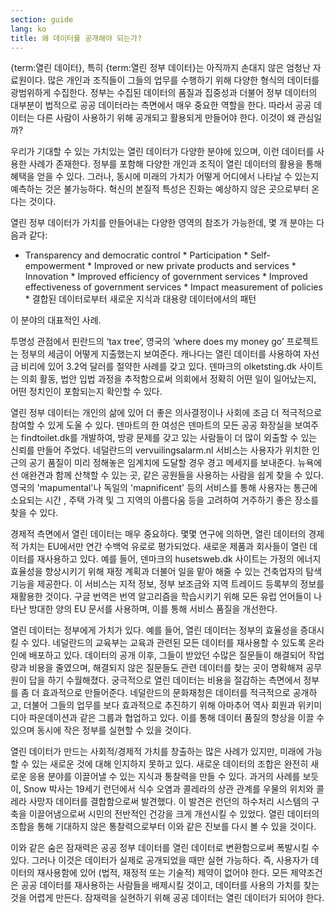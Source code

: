 ```yaml
---
section: guide
lang: ko
title: 왜 데이터를 공개해야 되는가?
---
```


{term:열린 데이터}, 특히 {term:열린 정부 데이터}는 아직까지 손대지 않은 엄청난 자료원이다. 많은 개인과 조직들이 그들의 업무를 수행하기 위해 다양한 형식의 데이터를 광범위하게 수집한다. 정부는 수집된 데이터의 품질과 집중성과 더불어 정부 데이터의 대부분이 법적으로 공공 데이터라는 측면에서 매우 중요한 역할을 한다. 따라서 공공 데이터는 다른 사람이 사용하기 위해 공개되고 활용되게 만들어야 한다. 이것이 왜 관심일까?

우리가 기대할 수 있는 가치있는 열린 데이터가 다양한 분야에 있으며, 이런 데이터를 사용한 사례가 존재한다. 정부를 포함해 다양한 개인과 조직이 열린 데이터의 활용을 통해 혜택을 얻을 수 있다. 그러나, 동시에 미래의 가치가 어떻게 어디에서 나타날 수 있는지 예측하는 것은 불가능하다. 혁신의 본질적 특성은 진화는 예상하지 않은 곳으로부터 온다는 것이다.

열린 정부 데이터가 가치를 만들어내는 다양한 영역의 참조가 가능한데, 몇 개 분야는 다음과 같다:

-   Transparency and democratic control \* Participation \* Self-empowerment \* Improved or new private products and services \* Innovation \* Improved efficiency of government services \* Improved effectiveness of government services \* Impact measurement of policies \* 결합된 데이터로부터 새로운 지식과 대용량 데이터에서의 패턴

이 분야의 대표적인 사례.

투명성 관점에서 핀란드의 ‘tax tree’, 영국의 ‘where does my money go’ 프로젝트는 정부의 세금이 어떻게 지출했는지 보여준다. 캐나다는 열린 데이터를 사용하여 자선금 비리에 있어 3.2억 달러를 절약한 사례를 갖고 있다. 덴마크의 olketsting.dk 사이트는 의회 활동, 법안 입법 과정을 추적함으로써 의회에서 정확히 어떤 일이 일어났는지, 어떤 정치인이 포함되는지 확인할 수 있다.

열린 정부 데이터는 개인의 삶에 있어 더 좋은 의사결정이나 사회에 조금 더 적극적으로 참여할 수 있게 도울 수 있다. 덴마트의 한 여성은 덴마트의 모든 공공 화장실을 보여주는 findtoilet.dk를 개발하여, 방광 문제를 갖고 있는 사람들이 더 많이 외출할 수 있는 신뢰를 만들어 주었다. 네덜란드의 vervuilingsalarm.nl 서비스는 사용자가 위치한 인근의 공기 품질이 미리 정해놓은 임계치에 도달할 경우 경고 메세지를 보내준다. 뉴욕에선 애완견과 함께 산책할 수 있는 곳, 같은 공원들을 사용하는 사람을 쉽게 찾을 수 있다. 영국의 'mapumental'나 독일의 'mapnificent' 등의 서비스를 통해 사용자는 통근에 소요되는 시간 , 주택 가격 및 그 지역의 아름다움 등을 고려하여 거주하기 좋은 장소를 찾을 수 있다.

경제적 측면에서 열린 데이터는 매우 중요하다. 몇몇 연구에 의하면, 열린 데이터의 경제적 가치는 EU에서만 연간 수백억 유로로 평가되었다. 새로운 제품과 회사들이 열린 데이터를 재사용하고 있다. 예를 들어, 덴마크의 husetsweb.dk 사이트는 가정의 에너지 효율성을 향상시키기 위해 재정 계획과 더불어 일을 맡아 해줄 수 있는 건축업자의 탐색 기능을 제공한다. 이 서비스는 지적 정보, 정부 보조금와 지역 트레이드 등록부의 정보를 재활용한 것이다. 구글 번역은 번역 알고리즘을 학습시키기 위해 모든 유럽 언어들이 나타난 방대한 양의 EU 문서를 사용하며, 이를 통해 서비스 품질을 개선한다.

열린 데이터는 정부에게 가치가 있다. 예를 들어, 열린 데이터는 정부의 효율성을 증대시킬 수 있다. 네덜란드의 교육부는 교육과 관련된 모든 데이터를 재사용할 수 있도록 온라인에 배포하고 있다. 데이터의 공개 이후, 그들이 받았던 수많은 질문들이 해결되어 작업량과 비용을 줄였으며, 해결되지 않은 질문들도 관련 데이터를 찾는 곳이 명확해져 공무원이 답을 하기 수월해졌다. 궁극적으로 열린 데이터는 비용을 절감하는 측면에서 정부를 좀 더 효과적으로 만들어준다. 네덜란드의 문화재청은 데이터를 적극적으로 공개하고, 더불어 그들의 업무를 보다 효과적으로 추진하기 위해 아마추어 역사 회원과 위키미디아 파운데이션과 같은 그룹과 협업하고 있다. 이를 통해 데이터 품질의 향상을 이끌 수 있으며 동시에 작은 정부를 실현할 수 있을 것이다.

열린 데이터가 만드는 사회적/경제적 가치를 창출하는 많은 사례가 있지만, 미래에 가능할 수 있는 새로운 것에 대해 인지하지 못하고 있다. 새로운 데이터의 조합은 완전히 새로운 응용 분야를 이끌어낼 수 있는 지식과 통찰력을 만들 수 있다. 과거의 사례를 보듯이, Snow 박사는 19세기 런던에서 식수 오염과 콜레라의 상관 관계를 우물의 위치와 콜레라 사망자 데이터를 결합함으로써 발견했다. 이 발견은 런던의 하수처리 시스템의 구축을 이끌어냄으로써 시민의 전반적인 건강을 크게 개선시킬 수 있었다. 열린 데이터의 조합을 통해 기대하지 않은 통찰력으로부터 이와 같은 진보를 다시 볼 수 있을 것이다.

이와 같은 숨은 잠재력은 공공 정부 데이터를 열린 데이터로 변환함으로써 폭발시킬 수 있다. 그러나 이것은 데이터가 실제로 공개되었을 때만 실현 가능하다. 즉, 사용자가 데이터의 재사용함에 있어 (법적, 재정적 또는 기술적) 제약이 없어야 한다. 모든 제약조건은 공공 데이터를 재사용하는 사람들을 배제시킬 것이고, 데이터를 사용의 가치를 찾는 것을 어렵게 만든다. 잠재력을 실현하기 위해 공공 데이터는 열린 데이터가 되어야 한다.
